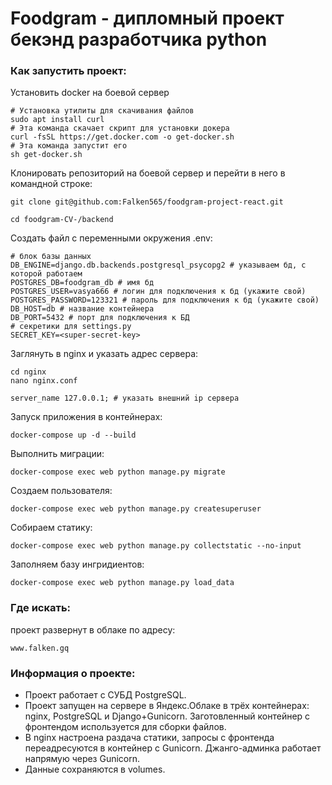 # Foodgram - дипломный проект бекэнд разработчика python

### Как запустить проект:

Установить docker на боевой сервер

```
# Установка утилиты для скачивания файлов
sudo apt install curl
# Эта команда скачает скрипт для установки докера
curl -fsSL https://get.docker.com -o get-docker.sh
# Эта команда запустит его
sh get-docker.sh
```

Клонировать репозиторий на боевой сервер и перейти в него в командной строке:

```
git clone git@github.com:Falken565/foodgram-project-react.git
```

```
cd foodgram-CV-/backend
```

Cоздать файл с переменными окружения .env:

```
# блок базы данных
DB_ENGINE=django.db.backends.postgresql_psycopg2 # указываем бд, с которой работаем
POSTGRES_DB=foodgram_db # имя бд 
POSTGRES_USER=vasya666 # логин для подключения к бд (укажите свой)
POSTGRES_PASSWORD=123321 # пароль для подключения к бд (укажите свой)
DB_HOST=db # название контейнера
DB_PORT=5432 # порт для подключения к БД
# секретики для settings.py
SECRET_KEY=<super-secret-key>
```

Заглянуть в nginx и указать адрес сервера:

```
cd nginx
nano nginx.conf

server_name 127.0.0.1; # указать внешний ip сервера
```

Запуск приложения в контейнерах:

```
docker-compose up -d --build
```

Выполнить миграции:

```
docker-compose exec web python manage.py migrate
```

Создаем пользователя:

```
docker-compose exec web python manage.py createsuperuser
```

Собираем статику:

```
docker-compose exec web python manage.py collectstatic --no-input
```

Заполняем базу ингридиентов:

```
docker-compose exec web python manage.py load_data
```

### Где искать:
проект развернут в облаке по адресу: 
```
www.falken.gq
```

### Информация о проекте:

- Проект работает с СУБД PostgreSQL.
- Проект запущен на сервере в Яндекс.Облаке в трёх контейнерах: nginx, PostgreSQL и Django+Gunicorn. Заготовленный контейнер с фронтендом используется для сборки файлов.
- В nginx настроена раздача статики, запросы с фронтенда переадресуются в контейнер с Gunicorn. Джанго-админка работает напрямую через Gunicorn.
- Данные сохраняются в volumes.
